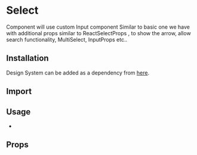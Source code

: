 # Select

Component will use custom Input component Similar to basic one we have with
additional props similar to ReactSelectProps , to show the arrow, allow search
functionality, MultiSelect, InputProps etc..

## Installation

Design System can be added as a dependency from
[here](https://github.com/tradeling/web-design-system-sdk/releases).

## Import

## Usage

-

## Props
